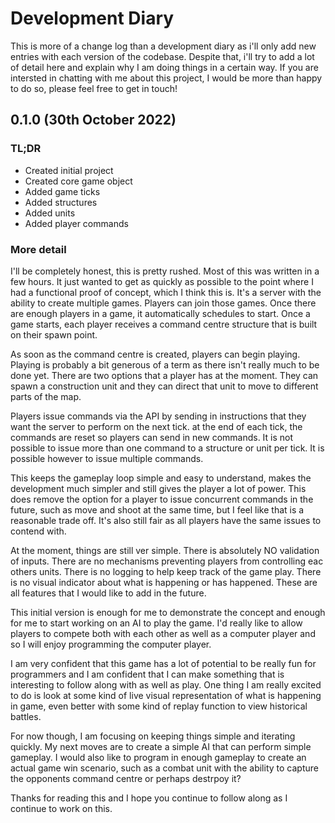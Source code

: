 # Development Diary

This is more of a change log than a development diary as i'll only add new
entries with each version of the codebase. Despite that, i'll try to add a lot
of detail here and explain why I am doing things in a certain way. If you are
intersted in chatting with me about this project, I would be more than happy to
do so, please feel free to get in touch!

## 0.1.0 (30th October 2022)

### TL;DR

- Created initial project
- Created core game object
- Added game ticks
- Added structures
- Added units
- Added player commands

### More detail

I'll be completely honest, this is pretty rushed. Most of this was written in a
few hours. It just wanted to get as quickly as possible to the point where I had
a functional proof of concept, which I think this is. It's a server with the
ability to create multiple games. Players can join those games. Once there are
enough players in a game, it automatically schedules to start. Once a game
starts, each player receives a command centre structure that is built on their
spawn point.

As soon as the command centre is created, players can begin playing. Playing is
probably a bit generous of a term as there isn't really much to be done yet.
There are two options that a player has at the moment. They can spawn a
construction unit and they can direct that unit to move to different parts of
the map.

Players issue commands via the API by sending in instructions that they want the
server to perform on the next tick. at the end of each tick, the commands are
reset so players can send in new commands. It is not possible to issue more than
one command to a structure or unit per tick. It is possible however to issue
multiple commands.

This keeps the gameplay loop simple and easy to understand, makes the
development much simpler and still gives the player a lot of power. This does
remove the option for a player to issue concurrent commands in the future, such
as move and shoot at the same time, but I feel like that is a reasonable trade
off. It's also still fair as all players have the same issues to contend with.

At the moment, things are still ver simple. There is absolutely NO validation of
inputs. There are no mechanisms preventing players from controlling eac others
units. There is no logging to help keep track of the game play. There is no
visual indicator about what is happening or has happened. These are all features
that I would like to add in the future.

This initial version is enough for me to demonstrate the concept and enough for
me to start working on an AI to play the game. I'd really like to allow players
to compete both with each other as well as a computer player and so I will enjoy
programming the computer player.

I am very confident that this game has a lot of potential to be really fun for
programmers and I am confident that I can make something that is interesting to
follow along with as well as play. One thing I am really excited to do is look
at some kind of live visual representation of what is happening in game, even
better with some kind of replay function to view historical battles.

For now though, I am focusing on keeping things simple and iterating quickly. My
next moves are to create a simple AI that can perform simple gameplay. I would
also like to program in enough gameplay to create an actual game win scenario,
such as a combat unit with the ability to capture the opponents command centre
or perhaps destrpoy it?

Thanks for reading this and I hope you continue to follow along as I continue to
work on this.
